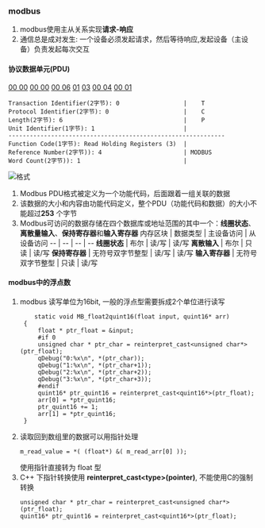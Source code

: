 ### modbus
1. modbus使用主从关系实现**请求-响应**
2. 通信总是成对发生: 一个​设备​必须​发起​请求，​然后​等待​响应,发起​设备​（主​设备）​负责​发起​每次​交互

#### 协议数据单元(PDU)

<u>00 00</u> <u>00 00</u> <u>00 06</u> <u>01</u> <u>03</u> <u>00 04</u> <u>00 01</u>
```
Transaction Identifier(2字节): 0                  |    T
Protocol Identifier(2字节): 0                     |    C
Length(2字节): 6                                  |    P
Unit Identifier(1字节): 1                         |
-------------------------------------------------------------
Function Code(1字节): Read Holding Registers (3)  |
Reference Number(2字节)): 4                       | MODBUS
Word Count(2字节)): 1                             |
```
![格式](modbus帧格式.png)
1. Modbus PDU​格式​被​定义​为​一个​功能​代码，​后面​跟着​一​组​关联​的​数据
2. 该​数据​的​大小​和​内容​由​功能​代码​定义，​整个​PDU（功能​代码​和​数据）​的​大小​不能​超过 **​253** ​个​字​节
3. ​Modbus​可​访问​的​数据​存储​在​四​个​数据​库​或​地址​范围​的​其中​一个：**线圈​状态**、​**离散​量​输入**、​**保持​寄存器**​和 **​输入​寄存器** 
    内存区块 | 数据类型 | 主设备访问 | 从设备访问
     -- | -- | -- | --
     **线圈状态** | 布尔 | 读/写 | 读/写
     **离散输入** | 布尔 | 只读 | 读/写
     **保持寄存器** | 无符号双字节整型 | 读/写 | 读/写
     **输入寄存器** | 无符号双字节整型 | 只读 | 读/写


#### modbus中的浮点数
1. modbus 读写单位为16bit, 一般的浮点型需要拆成2个单位进行读写
   ```
       static void MB_float2quint16(float input, quint16* arr)
    {
        float * ptr_float = &input;
        #if 0
        unsigned char * ptr_char = reinterpret_cast<unsigned char*>(ptr_float);
        qDebug("0:%x\n", *(ptr_char));
        qDebug("1:%x\n", *(ptr_char+1));
        qDebug("2:%x\n", *(ptr_char+2));
        qDebug("3:%x\n", *(ptr_char+3));
        #endif
        quint16* ptr_quint16 = reinterpret_cast<quint16*>(ptr_float);
        arr[0] = *ptr_quint16;
        ptr_quint16 += 1;
        arr[1] = *ptr_quint16;
    }
    ```
2. 读取回到数组里的数据可以用指针处理
    ```
    m_read_value = *( (float*) &( m_read_arr[0] ));
    ```
    使用指针直接转为 float 型
3. C++ 下指针转换使用 **reinterpret_cast\<type\>(pointer)**, 不能使用C的强制转换
    ```
    unsigned char * ptr_char = reinterpret_cast<unsigned char*>(ptr_float);
    quint16* ptr_quint16 = reinterpret_cast<quint16*>(ptr_float);
    ```